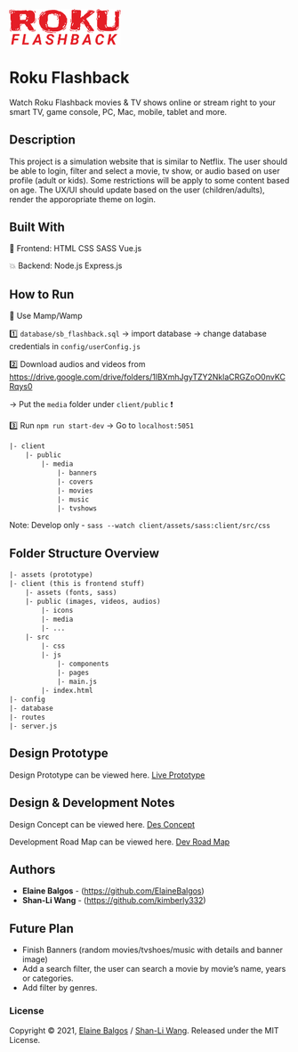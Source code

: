 <img src="./client/public/logo.svg" alt=logo width="200">

# Roku Flashback

Watch Roku Flashback movies & TV shows online or stream right to your smart TV, game console, PC, Mac, mobile, tablet and more.

## Description

This project is a simulation website that is similar to Netflix. The user should be able to login, filter and select a movie, tv show, or audio based on user profile (adult or kids). Some restrictions will be apply to some content based on age. The UX/UI should update based on the user (children/adults), render the apporopriate theme on login.

## Built With

:pushpin: Frontend: HTML CSS SASS Vue.js 

:boom: Backend: Node.js Express.js

## How to Run

:triangular_flag_on_post: Use Mamp/Wamp  

:one: `database/sb_flashback.sql` -> import database -> change database credentials in `config/userConfig.js`

:two: Download audios and videos from https://drive.google.com/drive/folders/1lBXmhJgyTZY2NklaCRGZoO0nvKCRqys0

-> Put the `media` folder under `client/public` :exclamation:

:three: Run `npm run start-dev` -> Go to `localhost:5051`
```
|- client
    |- public
        |- media
            |- banners
            |- covers
            |- movies
            |- music
            |- tvshows
```

Note: Develop only - `sass --watch client/assets/sass:client/src/css`

## Folder Structure Overview

```
|- assets (prototype)
|- client (this is frontend stuff)
    |- assets (fonts, sass)
    |- public (images, videos, audios)
        |- icons
        |- media
        |- ...
    |- src
        |- css
        |- js
            |- components
            |- pages
            |- main.js
        |- index.html
|- config
|- database
|- routes
|- server.js 
```

## Design Prototype

Design Prototype can be viewed here. [Live Prototype](https://xd.adobe.com/view/7ed57ab0-b62b-4b64-864b-24697dfb9ca3-2b86/)

## Design & Development Notes

Design Concept can be viewed here. [Des Concept](https://docs.google.com/document/d/1jPZc9u7oIh5DmTiK0pBw7ZhSFcwpA0MC50Vo3vsWNXM/edit?usp=sharing)

Development Road Map can be viewed here. [Dev Road Map](https://docs.google.com/document/d/1oaN2rdKpMfOPBbspM_GIuxoG2myEirmPCmX2ECBMGTI/edit?usp=sharing)


## Authors

* **Elaine Balgos** - (https://github.com/ElaineBalgos)
* **Shan-Li Wang** - (https://github.com/kimberly332)

## Future Plan

* Finish Banners (random movies/tvshoes/music with details and banner image)
* Add a search filter, the user can search a movie by movie’s name, years or categories.
* Add filter by genres.

### License

Copyright © 2021, [Elaine Balgos](https://github.com/ElaineBalgos) / [Shan-Li Wang](https://github.com/kimberly332).
Released under the MIT License.
